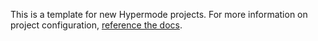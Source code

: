 This is a template for new Hypermode projects. For more information on project configuration, [reference the docs](https://docs.hypermode.com/manifest).
